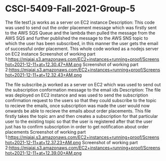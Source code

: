 # CSCI-5409-Fall-2021-Group-5


The file test1.js works as a server on EC2 instance
Description: This code was used to send out the order placement message which was firstly sent to the AWS SQS Queue and the lambda then pulled the message from the AWS SQS and further published the message to the AWS SNS topic to which the user has been subscribed, in this manner the user gets the email of successful order placement. This whole code worked as a nodejs server on EC2 instance
Screenshot of working part 1:https://mjajaj.s3.amazonaws.com/EC2+instances+running+proof/Screenshot+2021-12-11+at+12.30.47+AM.png
Screenshot of working part 2:https://mjajaj.s3.amazonaws.com/EC2+instances+running+proof/Screenshot+2021-12-11+at+12.32.43+AM.png


The file subscribe.js worked as a server on EC2 which was used to send out the subscription conformation message to the email ids
Description: The file was deployed on EC2 instance and was used to send the subscription confirmation request to the users so that they could subscribe to the topic to recieve the emails, once subscription was made the user would now onwards be able to recieve the emails about order placements. This file firstly takes the topic arn and then creates a subscription for that particular user to the existing topic so that the user is registered after that the user just has to confirm subscription in order to get notification about order placements
Screenshot of working part 1:https://mjajaj.s3.amazonaws.com/EC2+instances+running+proof/Screenshot+2021-12-11+at+12.37.23+AM.png
Screenshot of working part 2:https://mjajaj.s3.amazonaws.com/EC2+instances+running+proof/Screenshot+2021-12-11+at+12.39.00+AM.png
